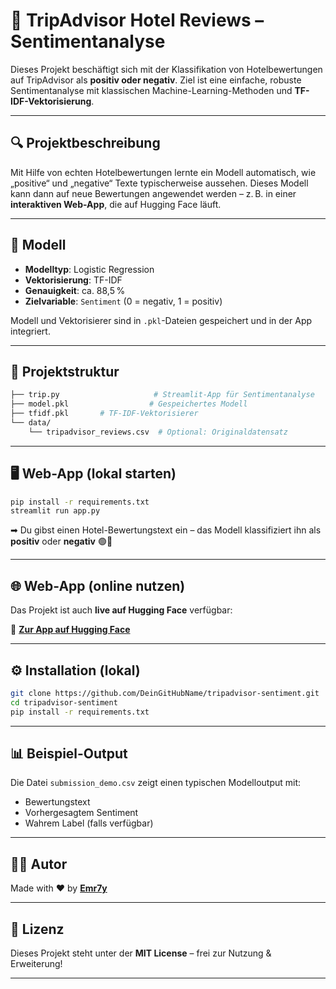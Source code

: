 # 🏨 TripAdvisor Hotel Reviews – Sentimentanalyse

&#x20;&#x20;

Dieses Projekt beschäftigt sich mit der Klassifikation von Hotelbewertungen auf TripAdvisor als **positiv oder negativ**. Ziel ist eine einfache, robuste Sentimentanalyse mit klassischen Machine-Learning-Methoden und **TF-IDF-Vektorisierung**.

---

## 🔍 Projektbeschreibung

Mit Hilfe von echten Hotelbewertungen lernte ein Modell automatisch, wie „positive“ und „negative“ Texte typischerweise aussehen. Dieses Modell kann dann auf neue Bewertungen angewendet werden – z. B. in einer **interaktiven Web-App**, die auf Hugging Face läuft.

---

## 🧠 Modell

* **Modelltyp**: Logistic Regression
* **Vektorisierung**: TF-IDF
* **Genauigkeit**: ca. 88,5 %
* **Zielvariable**: `Sentiment` (0 = negativ, 1 = positiv)

Modell und Vektorisierer sind in `.pkl`-Dateien gespeichert und in der App integriert.

---

## 📁 Projektstruktur

```bash
├── trip.py                     # Streamlit-App für Sentimentanalyse
├── model.pkl                  # Gespeichertes Modell
├── tfidf.pkl       # TF-IDF-Vektorisierer
└── data/
    └── tripadvisor_reviews.csv  # Optional: Originaldatensatz
```

---

## 🖥️ Web-App (lokal starten)

```bash
pip install -r requirements.txt
streamlit run app.py
```

➡ Du gibst einen Hotel-Bewertungstext ein – das Modell klassifiziert ihn als **positiv** oder **negativ** 🟢🔴

---

## 🌐 Web-App (online nutzen)

Das Projekt ist auch **live auf Hugging Face** verfügbar:

🔗 [**Zur App auf Hugging Face**](https://huggingface.co/spaces/emr7y/Tripadvisor_Hotel_Bewertungen)

---

## ⚙️ Installation (lokal)

```bash
git clone https://github.com/DeinGitHubName/tripadvisor-sentiment.git
cd tripadvisor-sentiment
pip install -r requirements.txt
```

---

## 📊 Beispiel-Output

Die Datei `submission_demo.csv` zeigt einen typischen Modelloutput mit:

* Bewertungstext
* Vorhergesagtem Sentiment
* Wahrem Label (falls verfügbar)

---

## 👨‍💼 Autor

Made with ❤️ by [**Emr7y**](https://github.com/Emr7y)

---

## 📄 Lizenz

Dieses Projekt steht unter der **MIT License** – frei zur Nutzung & Erweiterung!

---
